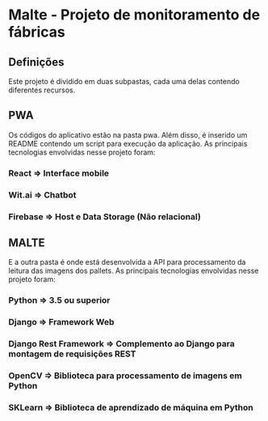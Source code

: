 # Malte - Projeto de monitoramento de fábricas

## Definições

Este projeto é dividido em duas subpastas, cada uma delas contendo diferentes recursos. 

## PWA

Os códigos do aplicativo estão na pasta pwa. Além disso, é inserido um README contendo um script para execução da aplicação. As principais tecnologias envolvidas nesse projeto foram:

### React => Interface mobile
### Wit.ai => Chatbot
### Firebase => Host e Data Storage (Não relacional)


## MALTE

E a outra pasta é onde está desenvolvida a API para processamento da leitura das imagens dos pallets. As principais tecnologias envolvidas nesse projeto foram:

### Python => 3.5 ou superior
### Django => Framework Web
### Django Rest Framework => Complemento ao Django para montagem de requisições REST
### OpenCV => Biblioteca para processamento de imagens em Python
### SKLearn => Biblioteca de aprendizado de máquina em Python